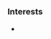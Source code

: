 <style>
  h1 {
    display: none;
  }
</style>

<h1 align="center">
  ~ 💻Tech involved? I'm in. 💻~
</h1>

<br>

### Interests
* 

